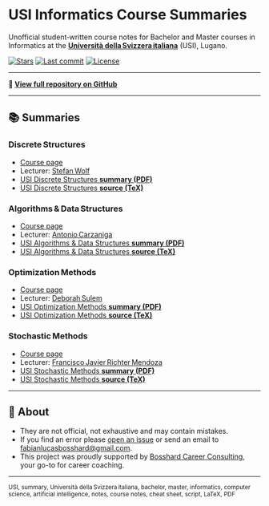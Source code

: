 # USI Informatics Course Summaries

Unofficial student‑written course notes for Bachelor and Master courses in Informatics at the **[Università della Svizzera italiana](https://www.usi.ch/en)** (USI), Lugano.

[![Stars](https://img.shields.io/github/stars/fabianbosshard/usi-informatics-course-summaries?style=social)](https://github.com/fabianbosshard/usi-informatics-course-summaries/stargazers)
[![Last commit](https://img.shields.io/github/last-commit/fabianbosshard/usi-informatics-course-summaries)](https://github.com/fabianbosshard/usi-informatics-course-summaries/commits/main)
[![License](https://img.shields.io/github/license/fabianbosshard/usi-informatics-course-summaries)](LICENSE)

---

**📂 [View full repository on GitHub](https://github.com/fabianbosshard/usi-informatics-course-summaries)**

---

## 📚 Summaries

### Discrete Structures
* [Course page](https://search.usi.ch/en/courses/35270737/discrete-structures)  
* Lecturer: [Stefan Wolf](https://search.usi.ch/people/eefbe656c9dfacf0e1a1e15bf8893bcb/wolf-stefan)  
* [USI Discrete Structures **summary (PDF)**](./summaries/usi-discrete-structures-summary.pdf)  
* [USI Discrete Structures **source (TeX)**](./summaries/usi-discrete-structures-summary.tex)  


### Algorithms & Data Structures
* [Course page](https://search.usi.ch/en/courses/35270741/algorithms-data-structures)  
* Lecturer: [Antonio Carzaniga](https://www.inf.usi.ch/carzaniga/)  
* [USI Algorithms & Data Structures **summary (PDF)**](./summaries/usi-algorithms-and-data-structures-summary.pdf)  
* [USI Algorithms & Data Structures **source (TeX)**](./summaries/usi-algorithms-and-data-structures-summary.tex)  


### Optimization Methods
* [Course page](https://search.usi.ch/en/courses/35270756/optimization-methods)  
* Lecturer: [Deborah Sulem](https://search.usi.ch/en/people/7ae0ccfefe31ec77de71003997572fbd/sulem-deborah)  
* [USI Optimization Methods **summary (PDF)**](./summaries/usi-optimization-methods-summary.pdf)  
* [USI Optimization Methods **source (TeX)**](./summaries/usi-optimization-methods-summary.tex)  


### Stochastic Methods
* [Course page](https://search.usi.ch/en/courses/35270722/stochastic-methods)  
* Lecturer: [Francisco Javier Richter Mendoza](https://search.usi.ch/en/people/fd79a01270bbee6228453cacbb95a6c5/richter-mendoza-francisco-javier)  
* [USI Stochastic Methods **summary (PDF)**](./summaries/usi-stochastic-methods-summary.pdf)  
* [USI Stochastic Methods **source (TeX)**](./summaries/usi-stochastic-methods-summary.tex)  


---

## 📄 About
- They are not official, not exhaustive and may contain mistakes.
- If you find an error please [open an issue](https://github.com/fabianbosshard/usi-informatics-course-summaries/issues) or send an email to [fabianlucasbosshard@gmail.com](mailto:fabianlucasbosshard@gmail.com).
- This project was proudly supported by [Bosshard Career Consulting](https://bosshard-career-consulting.ch/), your go-to for career coaching.

---

<sub>USI, summary, Università della Svizzera italiana, bachelor, master, informatics, computer science, artificial intelligence, notes, course notes, cheat sheet, script, LaTeX, PDF</sub>
